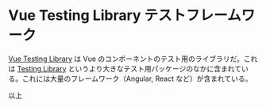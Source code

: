 # Vue Testing Library テストフレームワーク

[Vue Testing Library](https://testing-library.com/docs/vue-testing-library/intro) は Vue のコンポーネントのテスト用のライブラリだ。これは [Testing Library](https://testing-library.com/docs/) というより大きなテスト用パッケージのなかに含まれている。これには大量のフレームワーク（Angular, React など）が含まれている。

以上
